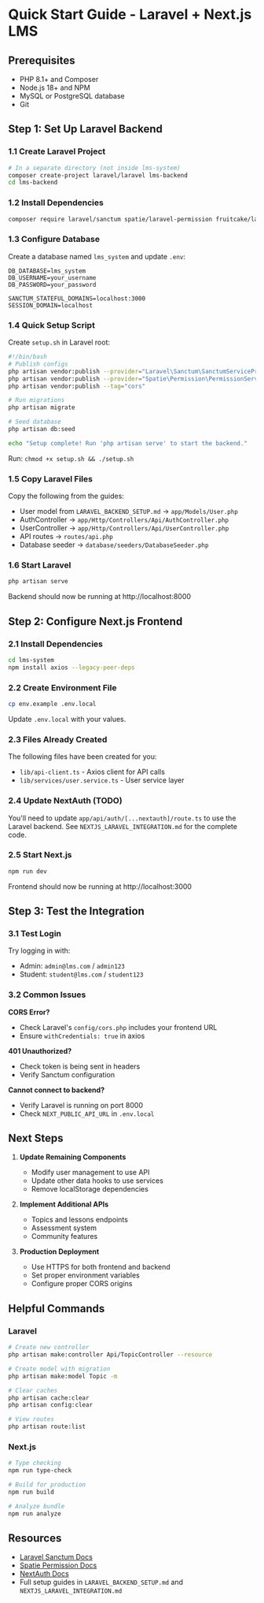 # Quick Start Guide - Laravel + Next.js LMS

## Prerequisites
- PHP 8.1+ and Composer
- Node.js 18+ and NPM
- MySQL or PostgreSQL database
- Git

## Step 1: Set Up Laravel Backend

### 1.1 Create Laravel Project
```bash
# In a separate directory (not inside lms-system)
composer create-project laravel/laravel lms-backend
cd lms-backend
```

### 1.2 Install Dependencies
```bash
composer require laravel/sanctum spatie/laravel-permission fruitcake/laravel-cors
```

### 1.3 Configure Database
Create a database named `lms_system` and update `.env`:
```
DB_DATABASE=lms_system
DB_USERNAME=your_username
DB_PASSWORD=your_password

SANCTUM_STATEFUL_DOMAINS=localhost:3000
SESSION_DOMAIN=localhost
```

### 1.4 Quick Setup Script
Create `setup.sh` in Laravel root:
```bash
#!/bin/bash
# Publish configs
php artisan vendor:publish --provider="Laravel\Sanctum\SanctumServiceProvider"
php artisan vendor:publish --provider="Spatie\Permission\PermissionServiceProvider"
php artisan vendor:publish --tag="cors"

# Run migrations
php artisan migrate

# Seed database
php artisan db:seed

echo "Setup complete! Run 'php artisan serve' to start the backend."
```

Run: `chmod +x setup.sh && ./setup.sh`

### 1.5 Copy Laravel Files
Copy the following from the guides:
- User model from `LARAVEL_BACKEND_SETUP.md` → `app/Models/User.php`
- AuthController → `app/Http/Controllers/Api/AuthController.php`
- UserController → `app/Http/Controllers/Api/UserController.php`
- API routes → `routes/api.php`
- Database seeder → `database/seeders/DatabaseSeeder.php`

### 1.6 Start Laravel
```bash
php artisan serve
```
Backend should now be running at http://localhost:8000

## Step 2: Configure Next.js Frontend

### 2.1 Install Dependencies
```bash
cd lms-system
npm install axios --legacy-peer-deps
```

### 2.2 Create Environment File
```bash
cp env.example .env.local
```
Update `.env.local` with your values.

### 2.3 Files Already Created
The following files have been created for you:
- `lib/api-client.ts` - Axios client for API calls
- `lib/services/user.service.ts` - User service layer

### 2.4 Update NextAuth (TODO)
You'll need to update `app/api/auth/[...nextauth]/route.ts` to use the Laravel backend. See `NEXTJS_LARAVEL_INTEGRATION.md` for the complete code.

### 2.5 Start Next.js
```bash
npm run dev
```
Frontend should now be running at http://localhost:3000

## Step 3: Test the Integration

### 3.1 Test Login
Try logging in with:
- Admin: `admin@lms.com` / `admin123`
- Student: `student@lms.com` / `student123`

### 3.2 Common Issues

**CORS Error?**
- Check Laravel's `config/cors.php` includes your frontend URL
- Ensure `withCredentials: true` in axios

**401 Unauthorized?**
- Check token is being sent in headers
- Verify Sanctum configuration

**Cannot connect to backend?**
- Verify Laravel is running on port 8000
- Check `NEXT_PUBLIC_API_URL` in `.env.local`

## Next Steps

1. **Update Remaining Components**
   - Modify user management to use API
   - Update other data hooks to use services
   - Remove localStorage dependencies

2. **Implement Additional APIs**
   - Topics and lessons endpoints
   - Assessment system
   - Community features

3. **Production Deployment**
   - Use HTTPS for both frontend and backend
   - Set proper environment variables
   - Configure proper CORS origins

## Helpful Commands

### Laravel
```bash
# Create new controller
php artisan make:controller Api/TopicController --resource

# Create model with migration
php artisan make:model Topic -m

# Clear caches
php artisan cache:clear
php artisan config:clear

# View routes
php artisan route:list
```

### Next.js
```bash
# Type checking
npm run type-check

# Build for production
npm run build

# Analyze bundle
npm run analyze
```

## Resources
- [Laravel Sanctum Docs](https://laravel.com/docs/sanctum)
- [Spatie Permission Docs](https://spatie.be/docs/laravel-permission)
- [NextAuth Docs](https://next-auth.js.org/)
- Full setup guides in `LARAVEL_BACKEND_SETUP.md` and `NEXTJS_LARAVEL_INTEGRATION.md` 